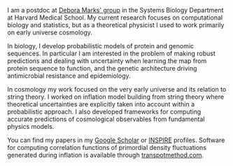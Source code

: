 
<br><br>

I am a postdoc at [Debora Marks' group](https://marks.hms.harvard.edu/) in the Systems Biology Department at Harvard Medical School. My current research focuses on computational biology and statistics, but as a theoretical physicist I used to work primarily on early universe cosmology. 

In biology, I develop probabilistic models of protein and genomic sequences. In particular I am interested in the problem of making robust predictions and dealing with uncertainty when learning the map from protein sequence to function, and the genetic architecture driving antimicrobial resistance and epidemiology.

In cosmology my work focused on the very early universe and its relation to string theory. I worked on inflation model building from string theory where theoretical uncertainties are explicitly taken into account within a probabilistic approach. I also developed frameworks for computing accurate predictions of cosmological observables from fundamental physics models. 

You can find my papers in my [Google Scholar](https://scholar.google.com/citations?user=Ue5LxsIAAAAJ&hl=en) or [INSPIRE](http://inspirehep.net/author/profile/Mafalda.Dias.1) profiles. Software for computing correlation functions of primordial density fluctuations generated during inflation is available through [transpotmethod.com](https://transportmethod.com/).

<!--Prior to Harvard, I worked at the theory group at DESY in Hamburg and the Astronomy Center at Sussex University, where I also did my PhD under the supervision of Prof. Andrew Liddle. You can see my CV -->
